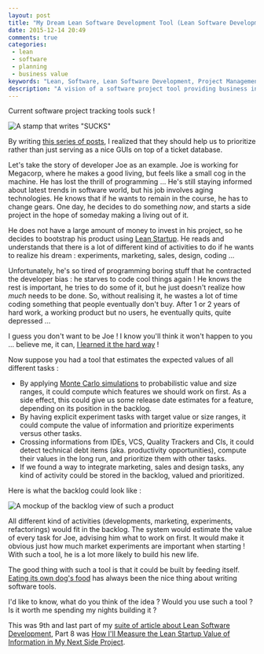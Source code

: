 ```yaml
---
layout: post
title: "My Dream Lean Software Development Tool (Lean Software Development part 9)"
date: 2015-12-14 20:49
comments: true
categories:
 - lean
 - software
 - planning
 - business value
keywords: "Lean, Software, Lean Software Development, Project Management Tool"
description: "A vision of a software project tool providing business insights by using lean product development techniques."
---
```

Current software project tracking tools suck !

![A stamp that writes "SUCKS"]({{site.url}}/imgs/2015-12-14-my-dream-lean-software-development-tool-lean-software-development-part-9/it-sucks.jpg)

By writing [this series of posts](/the-flow-book-summary-lean-software-development_part_1/), I realized that they should help us to prioritize rather than just serving as a nice GUIs on top of a ticket database.

Let's take the story of developer Joe as an example. Joe is working for Megacorp, where he makes a good living, but feels like a small cog in the machine. He has lost the thrill of programming ... He's still staying informed about latest trends in software world, but his job involves aging technologies. He knows that if he wants to remain in the course, he has to change gears. One day, he decides to do something *now*, and starts a side project in the hope of someday making a living out of it.

He does not have a large amount of money to invest in his project, so he decides to bootstrap his product using [Lean Startup](http://theleanstartup.com/). He reads and understands that there is a lot of different kind of activities to do if he wants to realize his dream : experiments, marketing, sales, design, coding ...

Unfortunately, he's so tired of programming boring stuff that he contracted the developer bias : he starves to code cool things again ! He knows the rest is important, he tries to do some of it, but he just doesn't realize how *much* needs to be done. So, without realising it, he wastes a lot of time coding something that people eventually don't buy. After 1 or 2 years of hard work, a working product but no users, he eventually quits, quite depressed ...

I guess you don't want to be Joe ! I know you'll think it won't happen to you ... believe me, it can, [I learned it the hard way](rip-mes-courses-dot-fr/) !

Now suppose you had a tool that estimates the expected values of all different tasks :

* By applying [Monte Carlo simulations](https://en.wikipedia.org/wiki/Monte_Carlo_method) to probabilistic value and size ranges, it could compute which features we should work on first. As a side effect, this could give us some release date estimates for a feature, depending on its position in the backlog.
* By having explicit experiment tasks with target value or size ranges, it could compute the value of information and prioritize experiments versus other tasks.
* Crossing informations from IDEs, VCS, Quality Trackers and CIs, it could detect technical debt items (aka. productivity opportunities), compute their values in the long run, and prioritize them with other tasks.
* If we found a way to integrate marketing, sales and design tasks, any kind of activity could be stored in the backlog, valued and prioritized.

Here is what the backlog could look like :

![A mockup of the backlog view of such a product]({{site.url}}/imgs/2015-12-14-my-dream-lean-software-development-tool-lean-software-development-part-9/mockup.jpg)

All different kind of activities (developments, marketing, experiments, refactorings) would fit in the backlog. The system would estimate the value of every task for Joe, advising him what to work on first. It would make it obvious just how much market experiments are important when starting ! With such a tool, he is a lot more likely to build his new life.

The good thing with such a tool is that it could be built by feeding itself. [Eating its own dog's food](https://en.wikipedia.org/wiki/Eating_your_own_dog_food) has always been the nice thing about writing software tools.

I'd like to know, what do you think of the idea ? Would you use such a tool ? Is it worth me spending my nights building it ?

This was 9th and last part of my [suite of article about Lean Software Development](/the-flow-book-summary-lean-software-development_part_1/), Part 8 was [How I'll Measure the Lean Startup Value of Information in My Next Side Project](/how-ill-measure-the-lean-startup-value-of-information-in-my-next-side-project-lean-software-development-part-8/).
